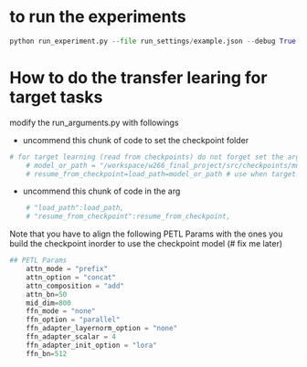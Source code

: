 # to run the experiments

```python
python run_experiment.py --file run_settings/example.json --debug True
```

# How to do the transfer learing for target tasks

modify the run_arguments.py with followings

* uncommend this chunk of code to set the checkpoint folder

```python
# for target learning (read from checkpoints) do not forget set the argument
    # model_or_path = "/workspace/w266_final_project/src/checkpoints/mnli_prefix_relearn/checkpoint-100000"
    # resume_from_checkpoint=load_path=model_or_path # use when target learning, commend this out for source learning
```

* uncommend this chunk of code in the arg

```python
    # "load_path":load_path,
    # "resume_from_checkpoint":resume_from_checkpoint,
```

Note that you have to align the following PETL Params with the ones you build the checkpoint inorder to use the checkpoint model
(# fix me later)
```python
## PETL Params
    attn_mode = "prefix"
    attn_option = "concat"
    attn_composition = "add"
    attn_bn=50
    mid_dim=800
    ffn_mode = "none"
    ffn_option = "parallel"
    ffn_adapter_layernorm_option = "none"
    ffn_adapter_scalar = 4
    ffn_adapter_init_option = "lora"
    ffn_bn=512

```
